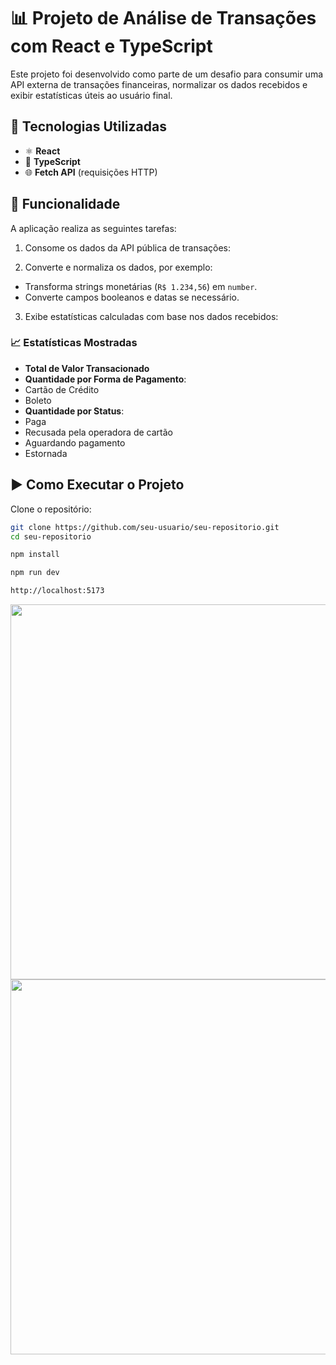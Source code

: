 # 📊 Projeto de Análise de Transações com React e TypeScript

Este projeto foi desenvolvido como parte de um desafio para consumir uma API externa de transações financeiras, normalizar os dados recebidos e exibir estatísticas úteis ao usuário final.

## 🚀 Tecnologias Utilizadas

- ⚛️ **React**
- 💙 **TypeScript**
- 🌐 **Fetch API** (requisições HTTP)

## 🔧 Funcionalidade

A aplicação realiza as seguintes tarefas:

1. Consome os dados da API pública de transações:

2. Converte e normaliza os dados, por exemplo:
- Transforma strings monetárias (`R$ 1.234,56`) em `number`.
- Converte campos booleanos e datas se necessário.
3. Exibe estatísticas calculadas com base nos dados recebidos:

### 📈 Estatísticas Mostradas

- **Total de Valor Transacionado**
- **Quantidade por Forma de Pagamento**:
- Cartão de Crédito
- Boleto
- **Quantidade por Status**:
- Paga
- Recusada pela operadora de cartão
- Aguardando pagamento
- Estornada


## ▶️ Como Executar o Projeto

Clone o repositório: 
   ```bash
   git clone https://github.com/seu-usuario/seu-repositorio.git
   cd seu-repositorio

npm install

npm run dev

http://localhost:5173

````
<img border="0" data-original-height="1080" data-original-width="1920" height="600" src="https://blogger.googleusercontent.com/img/b/R29vZ2xl/AVvXsEj3pAu0XMbJS00wFm3StElMAnUiZoD4kfH0WWbLLtkdur0X8k0058BwZea5IU5WEqW9SREJnfPU3RS9CCGh06PhfwAy2BnQUO7fwnECOXSPpRHDytYjVR04C7jkI7sUpWaNc6RvlfZzZfjtdf7mol1C5lL1WghAVs0_WrHb7n_JQK3wxjcOsbZrGwi6NGWm/s1891/transcaoapi.png" width="1280" />
<br/>
<img border="0" data-original-height="1080" data-original-width="1920" height="600" src="https://blogger.googleusercontent.com/img/b/R29vZ2xl/AVvXsEiRbp_3LsilgEUHMbccWKCqY8DxfgxeUboEufdPejmL5DNfUvZSLmZL5HR90WgiZylaFKcp2ZXtFruQDSWD71LwgHL2BFml6jEeZyJSA8ix8NriJ7NtMeOUq32aC659ST6ylCWk21BjIqfxwA3P_a7cBpNfxm0XZa5hUiQtyQ3hewNtsrLxxv94chvuzgPK/s1882/transcaoapi2.png" width="1280" />

